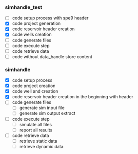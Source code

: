 

### simhandle_test

- [ ] code setup process with spe9 header
- [x] code project generation
- [x] code reservoir header creation
- [x] code wells creation
- [ ] code generate files
- [ ] code execute step
- [ ] code retrieve data
- [ ] code without data_handle store content

### simhandle

- [x] code setup process
- [x] code project creation
- [x] code well and creation
- [x] code reservoir header creation in the beginning with header
- [ ] code generate files
  - [ ] generate sim input file
  - [ ] generate sim output extract
- [ ] code execute step
  - [ ] simulate all files
  - [ ] report all results
- [ ] code retrieve data
  - [ ] retrieve static data
  - [ ] retrieve dynamic data